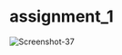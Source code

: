 # assignment_1


<img src="https://i.ibb.co/ccny9dV/Screenshot-37.png" alt="Screenshot-37" border="0">
